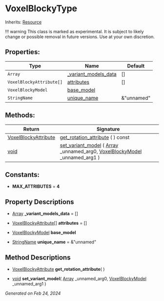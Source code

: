 # VoxelBlockyType

Inherits: [Resource](https://docs.godotengine.org/en/stable/classes/class_resource.html)

!!! warning
    This class is marked as experimental. It is subject to likely change or possible removal in future versions. Use at your own discretion.


## Properties: 


Type                      | Name                                             | Default    
------------------------- | ------------------------------------------------ | -----------
`Array`                   | [_variant_models_data](#i__variant_models_data)  | []         
`VoxelBlockyAttribute[]`  | [attributes](#i_attributes)                      | []         
`VoxelBlockyModel`        | [base_model](#i_base_model)                      |            
`StringName`              | [unique_name](#i_unique_name)                    | &"unnamed" 
<p></p>

## Methods: 


Return                                           | Signature                                                                                                                                                                                    
------------------------------------------------ | ---------------------------------------------------------------------------------------------------------------------------------------------------------------------------------------------
[VoxelBlockyAttribute](VoxelBlockyAttribute.md)  | [get_rotation_attribute](#i_get_rotation_attribute) ( ) const                                                                                                                                
[void](#)                                        | [set_variant_model](#i_set_variant_model) ( [Array](https://docs.godotengine.org/en/stable/classes/class_array.html) _unnamed_arg0, [VoxelBlockyModel](VoxelBlockyModel.md) _unnamed_arg1 )  
<p></p>

## Constants: 

- <span id="i_MAX_ATTRIBUTES"></span>**MAX_ATTRIBUTES** = **4**

## Property Descriptions

- [Array](https://docs.godotengine.org/en/stable/classes/class_array.html)<span id="i__variant_models_data"></span> **_variant_models_data** = []


- [VoxelBlockyAttribute[]](https://docs.godotengine.org/en/stable/classes/class_voxelblockyattribute[].html)<span id="i_attributes"></span> **attributes** = []


- [VoxelBlockyModel](VoxelBlockyModel.md)<span id="i_base_model"></span> **base_model**


- [StringName](https://docs.godotengine.org/en/stable/classes/class_stringname.html)<span id="i_unique_name"></span> **unique_name** = &"unnamed"


## Method Descriptions

- [VoxelBlockyAttribute](VoxelBlockyAttribute.md)<span id="i_get_rotation_attribute"></span> **get_rotation_attribute**( ) 


- [void](#)<span id="i_set_variant_model"></span> **set_variant_model**( [Array](https://docs.godotengine.org/en/stable/classes/class_array.html) _unnamed_arg0, [VoxelBlockyModel](VoxelBlockyModel.md) _unnamed_arg1 ) 


_Generated on Feb 24, 2024_
